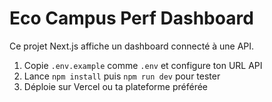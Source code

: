 # Eco Campus Perf Dashboard

Ce projet Next.js affiche un dashboard connecté à une API.  
1. Copie `.env.example` comme `.env` et configure ton URL API
2. Lance `npm install` puis `npm run dev` pour tester
3. Déploie sur Vercel ou ta plateforme préférée
